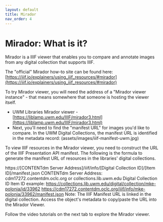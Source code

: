 ```yaml
---
layout: default
title: Mirador
nav_order: 4
---
```

# Mirador: What is it?

Mirador is a IIIF viewer that enables you to compare and annotate images from any digital collection that supports IIIF.

The "official" Mirador how-to site can be found here: [https://iiif.io/explainers/using_iiif_resources/#mirador](https://iiif.io/explainers/using_iiif_resources/#mirador)

To try Mirador viewer, you will need the address of a "Mirador viewer instance" - that means somewhere that someone is hosting the viewer itself. 

- UWM Libraries Mirador viewer - [https://liblamp.uwm.edu/IIIF/mirador3.html](https://liblamp.uwm.edu/IIIF/mirador3.html)
- Next, you'll need to find the "manifest URL" for images you'd like to compare. In the UWM Digital Collections, the manifest URL is identified in the metadata record:
  (assets/images/iiif-manifest-uwm.jpg)


To view IIIF resources in the Mirador viewer, you need to construct the URL of the IIIF Presentation API manifest. The following is the formula to generate the manifest URL of resources in the libraries' digital collections. 

https://[CONTENTdm Server Address]/iiif/info/[Digital Collection ID]/[Item ID]/manifest.json
CONTENTdm Server Address: cdm17272.contentdm.oclc.org or collections.lib.uwm.edu
Digital Collection ID
Item ID
example: 
https://collections.lib.uwm.edu/digital/collection/mke-polonia/id/33962
https://cdm17272.contentdm.oclc.org/iiif/info/mke-polonia/33962/manifest.json
Note: The IIIF Manifest URL is linked in the digital collection. Access the object's metadata to copy/paste the URL into the Mirador Viewer. 

Follow the video tutorials on the next tab to explore the Mirador viewer. 
